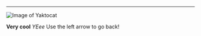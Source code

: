 ---
![Image of Yaktocat](https://octodex.github.com/images/yaktocat.png)

**Very cool** 
*YEee*
Use the left arrow to go back!
